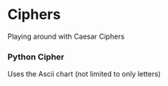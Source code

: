 # Ciphers
Playing around with Caesar Ciphers

### Python Cipher
Uses the Ascii chart (not limited to only letters)
